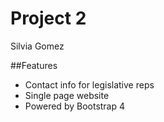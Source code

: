 # Project 2

Silvia Gomez

##Features

* Contact info for legislative reps
* Single page website
* Powered by Bootstrap 4
